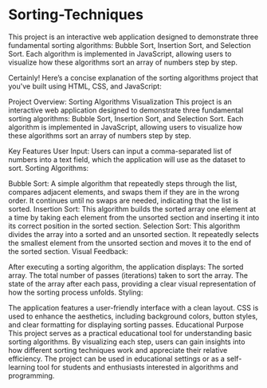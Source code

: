 # Sorting-Techniques
This project is an interactive web application designed to demonstrate three fundamental sorting algorithms: Bubble Sort, Insertion Sort, and Selection Sort. Each algorithm is implemented in JavaScript, allowing users to visualize how these algorithms sort an array of numbers step by step.

Certainly! Here’s a concise explanation of the sorting algorithms project that you've built using HTML, CSS, and JavaScript:

Project Overview: Sorting Algorithms Visualization This project is an interactive web application designed to demonstrate three fundamental sorting algorithms: Bubble Sort, Insertion Sort, and Selection Sort. Each algorithm is implemented in JavaScript, allowing users to visualize how these algorithms sort an array of numbers step by step.

Key Features User Input: Users can input a comma-separated list of numbers into a text field, which the application will use as the dataset to sort. Sorting Algorithms:

Bubble Sort: A simple algorithm that repeatedly steps through the list, compares adjacent elements, and swaps them if they are in the wrong order. It continues until no swaps are needed, indicating that the list is sorted. Insertion Sort: This algorithm builds the sorted array one element at a time by taking each element from the unsorted section and inserting it into its correct position in the sorted section. Selection Sort: This algorithm divides the array into a sorted and an unsorted section. It repeatedly selects the smallest element from the unsorted section and moves it to the end of the sorted section. Visual Feedback:

After executing a sorting algorithm, the application displays: The sorted array. The total number of passes (iterations) taken to sort the array. The state of the array after each pass, providing a clear visual representation of how the sorting process unfolds. Styling:

The application features a user-friendly interface with a clean layout. CSS is used to enhance the aesthetics, including background colors, button styles, and clear formatting for displaying sorting passes. Educational Purpose This project serves as a practical educational tool for understanding basic sorting algorithms. By visualizing each step, users can gain insights into how different sorting techniques work and appreciate their relative efficiency. The project can be used in educational settings or as a self-learning tool for students and enthusiasts interested in algorithms and programming.

